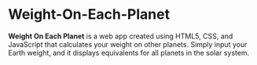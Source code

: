 # Weight-On-Each-Planet
**Weight On Each Planet** is a web app created using HTML5, CSS, and JavaScript that calculates your weight on other planets. Simply input your Earth weight, and it displays equivalents for all planets in the solar system.
